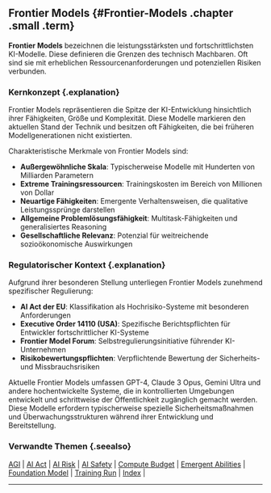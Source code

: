 ## Frontier Models {#Frontier-Models .chapter .small .term}

**Frontier Models** bezeichnen die leistungsstärksten und fortschrittlichsten KI-Modelle. 
Diese definieren die Grenzen des technisch Machbaren.
Oft sind sie mit erheblichen Ressourcenanforderungen und potenziellen Risiken verbunden.

### Kernkonzept {.explanation}

Frontier Models repräsentieren die Spitze der KI-Entwicklung hinsichtlich ihrer Fähigkeiten, Größe und Komplexität.
Diese Modelle markieren den aktuellen Stand der Technik und besitzen oft Fähigkeiten, die bei früheren Modellgenerationen nicht existierten.

Charakteristische Merkmale von Frontier Models sind:

- **Außergewöhnliche Skala**: Typischerweise Modelle mit Hunderten von Milliarden Parametern
- **Extreme Trainingsressourcen**: Trainingskosten im Bereich von Millionen von Dollar
- **Neuartige Fähigkeiten**: Emergente Verhaltensweisen, die qualitative Leistungssprünge darstellen
- **Allgemeine Problemlösungsfähigkeit**: Multitask-Fähigkeiten und generalisiertes Reasoning
- **Gesellschaftliche Relevanz**: Potenzial für weitreichende sozioökonomische Auswirkungen

### Regulatorischer Kontext {.explanation}

Aufgrund ihrer besonderen Stellung unterliegen Frontier Models zunehmend spezifischer Regulierung:

- **AI Act der EU**: Klassifikation als Hochrisiko-Systeme mit besonderen Anforderungen
- **Executive Order 14110 (USA)**: Spezifische Berichtspflichten für Entwickler fortschrittlicher KI-Systeme
- **Frontier Model Forum**: Selbstregulierungsinitiative führender KI-Unternehmen
- **Risikobewertungspflichten**: Verpflichtende Bewertung der Sicherheits- und Missbrauchsrisiken

Aktuelle Frontier Models umfassen GPT-4, Claude 3 Opus, Gemini Ultra und andere hochentwickelte Systeme, die in kontrollierten Umgebungen entwickelt und schrittweise der Öffentlichkeit zugänglich gemacht werden.
Diese Modelle erfordern typischerweise spezielle Sicherheitsmaßnahmen und Überwachungsstrukturen während ihrer Entwicklung und Bereitstellung.

### Verwandte Themen {.seealso}

[AGI](#AGI) |
[AI Act](#AI-Act) |
[AI Risk](#AI-Risk) |
[AI Safety](#AI-Safety) |
[Compute Budget](#Compute-Budget) |
[Emergent Abilities](#Emergent-Abilities) |
[Foundation Model](#Foundation-Model) |
[Training Run](#Training-Run) |
[Index](#Index) |

----


